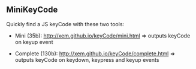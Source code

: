 MiniKeyCode
--

Quickly find a JS keyCode with these two tools:

- Mini (35b): http://xem.github.io/keyCode/mini.html => outputs keyCode on keyup event

- Complete (130b): http://xem.github.io/keyCode/complete.html => outputs keyCode on keydown, keypress and keyup events